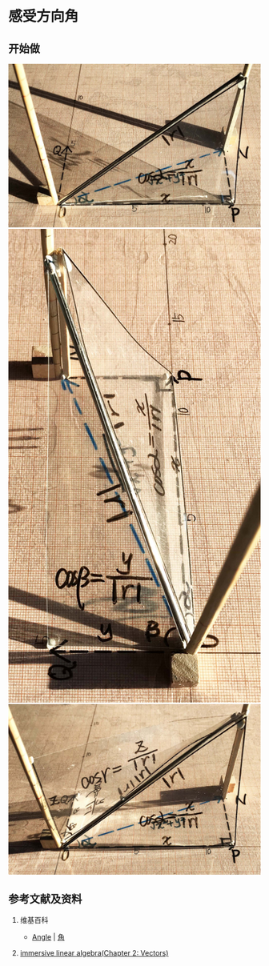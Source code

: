 # 感受方向角

## 开始做

![](/images/线性代数/向量/感受方向角/1a1.jpg)
![](/images/线性代数/向量/感受方向角/2a1.jpg)
![](/images/线性代数/向量/感受方向角/3a1.jpg)

## 参考文献及资料

1. 维基百科
	- [Angle](https://en.wikipedia.org/wiki/Angle) | [角](https://zh.wikipedia.org/wiki/%E8%A7%92) 

2. [immersive linear algebra(Chapter 2: Vectors)](http://immersivemath.com/ila/ch02_vectors/ch02.html)